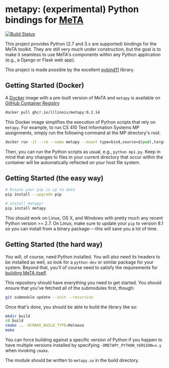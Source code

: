 # metapy: (experimental) Python bindings for [MeTA][meta]

[![Build Status](https://app.travis-ci.com/illinois/metapy.svg?branch=master)](https://app.travis-ci.com/github/illinois/metapy)

This project provides Python (2.7 and 3.x are supported) bindings for the
MeTA toolkit. They are still very much under construction, but the goal is
to make it seamless to use MeTA's components within any Python application
(e.g., a Django or Flask web app).

This project is made possible by the excellent [pybind11][pybind11]
library.

## Getting Started (Docker)

A [Docker](https://www.docker.com/) image with a pre-built version of MeTA and `metapy` is available on [GitHub Container Registry](https://github.com/illinois/metapy/pkgs/container/metapy/)

```bash
docker pull ghcr.io/illinois/metapy:0.2.14
```

This Docker image simplifies the execution of Python scripts that rely on `metapy`. For example, to run CS 410 Text Information Systems MP assignments, simply run the following command at the MP directory's root.

```bash
docker run -it --rm --name metapy --mount type=bind,source=$(pwd),target=/app --entrypoint bash ghcr.io/illinois/metapy:0.2.14
```

Then, you can run the Python scripts as usual, e.g., `python mp1.py`. Keep in mind that any changes to files in your current directory that occur within the container will be automatically reflected on your host file system.

## Getting Started (the easy way)

```bash
# Ensure your pip is up to date
pip install --upgrade pip

# install metapy!
pip install metapy
```

This should work on Linux, OS X, and Windows with pretty much any recent
Python version >= 2.7. On Linux, make sure to update your `pip` to version
8.1 so you can install from a binary package---this will save you a lot of
time.

## Getting Started (the hard way)

You will, of course, need Python installed. You will also need its headers
to be installed as well, so look for a `python-dev` or similar package for
your system. Beyond that, you'll of course need to satisfy the requirements
for [building MeTA itself][build-guide].

This repository should have everything you need to get started. You should
ensure that you've fetched all of the submodules first, though:

```bash
git submodule update --init --recursive
```

Once that's done, you should be able to build the library like so:

```bash
mkdir build
cd build
cmake .. -DCMAKE_BUILD_TYPE=Release
make
```

You can force building against a specific version of Python if you happen
to have multiple versions installed by specifying
`-DMETAPY_PYTHON_VERSION=x.y` when invoking `cmake`.

The module should be written to `metapy.so` in the build directory.

[meta]: https://meta-toolkit.org
[pybind11]: https://github.com/pybind/pybind11
[build-guide]: https://meta-toolkit.org/setup-guide.html
